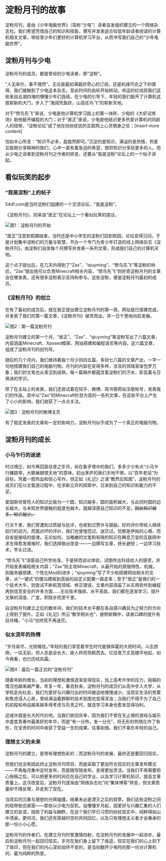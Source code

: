 # 淀粉月刊的故事

淀粉月刊，是由《少年电脑世界》（简称“少电”）读者自发组织建立的一个网络杂志社。我们希望凭借自己的知识和技能，撰写并发表适合较低年龄读者阅读的计算机相关文章，带给青少年们更好的计算机学习平台，从而书写我们自己的“少年电脑世界”。

## 淀粉月刊与少电

淀粉月刊的成员，都是曾经的少电读者，即“淀粉”。

“人无率尔，事不偶然”，无论是最初满载好奇心的订阅，还是机缘巧合之下的偶得，我们接触到了少电这本杂志，至此时间的齿轮开始转动，命运的红线将我们这些来自五湖四海的懵懂少年们连结。在少电的引导下，年轻的我们敲开了计算机这扇崭新的大门，步入了“海阔凭鱼跃，山高任鸟飞”的崭新天地。

对于“愤鸟先飞”来说，少电是他计算机学习路上的第一块砖，少电的《大虾试炼场》助他敲开编程的大门；对于“居正”来说，少电是他结识更多热爱计算机的同龄人的纽带，“淀粉论坛”成了他在纷纷扰扰的互联网上心灵栖身之处；[insert more content]

恰如木心所言：“知识不必多，盈盈然即可。”沉淀的是知识，满溢的是热情，热爱互联网分享精神的我们，心中一直有着急迫的希望，想将知识分享给更多的人。而从少电之读者到淀粉月刊之作者的转变，还要从“我是淀粉”论坛上的一个帖子讲起。

## 看似玩笑的起步

### “我是淀粉”上的帖子

54df.com是当时淀粉们组建的一个交流论坛，“我是淀粉”。

《淀粉月刊》，则来自“居正”在论坛上一个看似玩笑的提议。

![图1：淀粉月刊的开始](%E5%9B%BE1.png)

“居正”注意到假期结束，当时还是中小学生的淀粉们回到校园，论坛变得沉闷，于是计划集中淀粉们的力量与智慧，开办一个专门为青少年打造的线上网络杂志《淀粉月刊》。由淀粉们自发每个月撰写并发表一系列文章，形成我们自己的计算机天地。

这个点子提出后，在几天内得到了“Zax”、“qiuyming”、“愤鸟先飞”等淀粉的响应，“Zax”提出他可以负责Minecraft相关内容，“愤鸟先飞”则好奇淀粉月刊的文章会在哪发表，还有很多淀粉表示支持和参与。这些淀粉，便是淀粉月刊最初的成员。

### 《淀粉月刊》的创立

在有了最初的成员后，就在居正提出建立淀粉月刊的第一周，网站就已搭建完成，并发表了我们的第一篇文章，《淀粉月刊》破壳而出，并一日千里地向前发展。

![图2：第一篇淀粉月刊](%E5%9B%BE2.png)

淀粉月刊建立的第一个月，“居正”、“Zax”、“qiuyming”等淀粉写出了六篇文章，内容涵盖Minecraft、Xposed框架、网站搭建和编程语言等内容。这六篇文章，组成了淀粉月刊的创刊号。

随后的几个月内，我们维持着每个月少则四五篇，多则七八篇的文章产出，一字一句地搭建我们自己的电脑刊物。月刊的内容在变得多样，涉及的领域渐渐包罗万象；我们的文笔也从青涩到成熟，每一篇稿件都蕴含着淀粉们的汗水，彰显着与日俱进的学识。

除了在主站上的发表，我们还尝试着在知乎、微博、简书等网站注册账号，发表我们的作品。其中以“Zax”的Minecraft栏目为首的一系列文章，在这些平台上产生了小小的影响，我们收获了一点点关注。

![图3：淀粉月刊的微博主页](%E5%9B%BE3.png)

有了稳定发表的文章和一定的影响力，淀粉月刊似乎成为了一个真正的电脑刊物。

## 淀粉月刊的成长

### 小马乍行的迷途

时过境迁，如今再回首往昔之岁月，尚在象牙塔中的我们，多多少少有点“小马乍行嫌路窄，大鹏展翅恨天地”的意味。初出茅庐的我们天地不惧，以“百年老站”为目标，凭着一腔热血和信心写作。但正如《礼记》之语“教然后知困”，淀粉月刊的成员们在以文载道过程中，在求新立异的探索中，日渐到自己的知识和能力的不足。

爱因斯坦曾将人的知识比喻为一个圆，知识越多，圆的面积越大，与此同时圆的边长越大，与未知世界接触的程度也越大，就越深感自己知识的不足。~~因此知识越多，知识越少。~~

行文千里，我们曾遭到过质疑与批评，也收到过赞许与鼓励。好的评价带给人继续前行的动力，而面对坏的评价，我们也曾惶恐过、迷茫过。忧郁是伊始的心境，而自省是接续的旋律。无论如何，当稚嫩的文笔和有限的知识在瞬息万变的互联网中求生得愈发艰难时，我们选择做出改变——一边撰写文章，扬长避短；一边学习技术，竿头日进。

“愤鸟先飞”深感自己所学尚浅，于是转而谈论体验，试图传达科技给人的感受，并开始发表编程相关内容；“Zax”则主攻Minecraft，从最开始的原版特性、机械，到服务器搭建、个性化Mod的进步；“qiuyming”写了不少和搭建网站相关的文章，从“一键式”的傻瓜模板到高级的自定义配置一路走来；至于“居正”是我们的一个技术大牛，则尝试不断拓宽领域、修正错误，文章内容涵盖了从实用软件到编程再到信息安全的许多方面……无论技术强弱、水平高低，我们都在逐渐学习，提升文章的深度、广度，积跬步而至千里。

自淀粉月刊建立之后的数年间，我们的技术水平都在各自感兴趣且为之努力的方向上得到了提升。正如《礼记》所云“教学相长也”，披荆斩棘中，读者口碑的提升有目共睹，“小马”也终究不再迷茫。

### 似水流年的热情

“岁月易尽，光阴难驻。”年轻的我们享受着学生时代能够挥霍的大把时间，斗志昂扬，一往无前。但人总是会长大，故人终将驾鹤西去。忆往昔万丈高楼平地起，如今再看，也已历经风霜。

![图4：最后一篇正式的“淀粉月刊”](%E5%9B%BE4.png)

随着年龄的增长，当初的理想和激情逐渐变得现实，加上高考升学的压力，拖稿的情况也越来越严重。年复一年，春去秋来，淀粉月刊的成员们从高中步入大学，从学校走向社会，我们为爱好与兴趣付出的时间被迫地慢慢减少。当现实生活的劳累和焦虑浸入心房，曾经满溢着群聊的技术氛围也变得浑浊；当我们不得不为了自己的前程和命运越来越多得考虑与负责之时，就连学习本身也愈发显得功利。

这或许就是长大的代价吧。当我们依旧庆幸，因为我们不曾在无止境的游戏与娱乐中虚度青春中最美好的年华，而是“有一分热，发一分光”，将无形的热情化作了有形，在宝贵的时间中收获了受益一生的成果。往事如烟，我们不辜负年轻的自己。

### 理想主义的未来

淀粉月刊的建立，是带有理想色彩的；而淀粉月刊的发展，最终还是要回归现实。

但我们也没有因此终止淀粉月刊项目，而是采取了更加符合现实的文章发布模式——不再每月集中定时发布，而是随写随发布，变得更加灵活。当我们不再需要担心拖稿之后，可以把更多的时间花在自己的学业，以及学习计算机知识，提高文章质量上。这次改变后，淀粉月刊逐渐由“网络杂志社”向“集体博客”转变，但文章质量却不降反增，并走到了现在。

当现实的沉重与理想的光辉碰撞，结果未必是湮灭之后的寂寥。我们这些淀粉之间的纽带依旧紧密——那些以少电为契机，自懵懂岁月起，因爱好与兴趣汇集的人们建立的友谊，抛除了利益与酬酢，在这个我们早已习惯的纷扰现实中，纯粹得如山中清泉。更何况，我们还有穿越时空的共同回忆，以及只有理想主义者才会秉承的那一份小小心愿。

淀粉月刊的作者们，在建立月刊时曾激情四射，在淀粉月刊的发展中一起进步，最后和淀粉月刊一起回归现实。岁月在我们身上留下了痕迹，现实在我们的心上刻下了烙印，但在我们的内心深处始终不变的，是当初翻开少电时的那一份对计算机的、最为纯粹的热爱。
